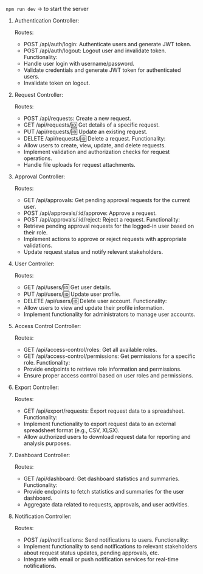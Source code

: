 `npm run dev` -> to start the server

1. Authentication Controller:

   Routes:

   - POST /api/auth/login: Authenticate users and generate JWT token.
   - POST /api/auth/logout: Logout user and invalidate token.
     Functionality:
   - Handle user login with username/password.
   - Validate credentials and generate JWT token for authenticated users.
   - Invalidate token on logout.

2. Request Controller:

   Routes:

   - POST /api/requests: Create a new request.
   - GET /api/requests/:id: Get details of a specific request.
   - PUT /api/requests/:id: Update an existing request.
   - DELETE /api/requests/:id: Delete a request.
     Functionality:
   - Allow users to create, view, update, and delete requests.
   - Implement validation and authorization checks for request operations.
   - Handle file uploads for request attachments.

3. Approval Controller:

   Routes:

   - GET /api/approvals: Get pending approval requests for the current user.
   - POST /api/approvals/:id/approve: Approve a request.
   - POST /api/approvals/:id/reject: Reject a request.
     Functionality:
   - Retrieve pending approval requests for the logged-in user based on their role.
   - Implement actions to approve or reject requests with appropriate validations.
   - Update request status and notify relevant stakeholders.

4. User Controller:

   Routes:

   - GET /api/users/:id: Get user details.
   - PUT /api/users/:id: Update user profile.
   - DELETE /api/users/:id: Delete user account.
     Functionality:
   - Allow users to view and update their profile information.
   - Implement functionality for administrators to manage user accounts.

5. Access Control Controller:

   Routes:

   - GET /api/access-control/roles: Get all available roles.
   - GET /api/access-control/permissions: Get permissions for a specific role.
     Functionality:
   - Provide endpoints to retrieve role information and permissions.
   - Ensure proper access control based on user roles and permissions.

6. Export Controller:

   Routes:

   - GET /api/export/requests: Export request data to a spreadsheet.
     Functionality:
   - Implement functionality to export request data to an external spreadsheet format (e.g., CSV, XLSX).
   - Allow authorized users to download request data for reporting and analysis purposes.

7. Dashboard Controller:

   Routes:

   - GET /api/dashboard: Get dashboard statistics and summaries.
     Functionality:
   - Provide endpoints to fetch statistics and summaries for the user dashboard.
   - Aggregate data related to requests, approvals, and user activities.

8. Notification Controller:

   Routes:

   - POST /api/notifications: Send notifications to users.
     Functionality:
   - Implement functionality to send notifications to relevant stakeholders about request status updates, pending approvals, etc.
   - Integrate with email or push notification services for real-time notifications.
